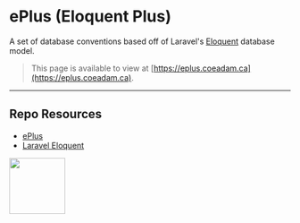 # ePlus (Eloquent Plus)

A set of database conventions based off of Laravel's [Eloquent](https://laravel.com/docs/10.x/eloquent) database model.

> This page is available to view at [https://eplus.coeadam.ca](https://eplus.coeadam.ca).

---

## Repo Resources

- [ePlus](https://eplus.codeadam.ca)
- [Laravel Eloquent](https://laravel.com/docs/10.x/eloquent)

<a href="https://codeadam.ca">
<img src="https://codeadam.ca/images/code-block.png" width="100">
</a>
